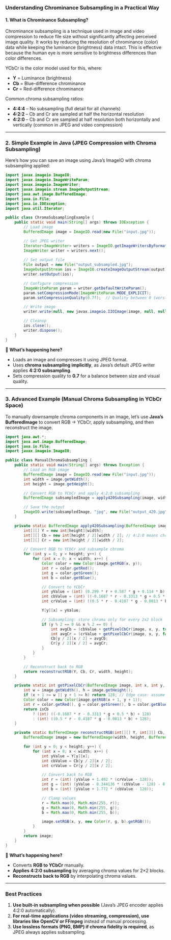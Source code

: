 ### **Understanding Chrominance Subsampling in a Practical Way**

#### **1. What is Chrominance Subsampling?**
Chrominance subsampling is a technique used in image and video compression to reduce file size without significantly affecting perceived image quality. It works by reducing the resolution of chrominance (color) data while keeping the luminance (brightness) data intact. This is effective because the human eye is more sensitive to brightness differences than color differences.

YCbCr is the color model used for this, where:
- **Y** = Luminance (brightness)
- **Cb** = Blue-difference chrominance
- **Cr** = Red-difference chrominance

Common chroma subsampling ratios:
- **4:4:4** – No subsampling (full detail for all channels)
- **4:2:2** – Cb and Cr are sampled at half the horizontal resolution
- **4:2:0** – Cb and Cr are sampled at half resolution both horizontally and vertically (common in JPEG and video compression)

---

### **2. Simple Example in Java (JPEG Compression with Chroma Subsampling)**
Here’s how you can save an image using Java’s ImageIO with chroma subsampling applied:

```java
import javax.imageio.ImageIO;
import javax.imageio.ImageWriteParam;
import javax.imageio.ImageWriter;
import javax.imageio.stream.ImageOutputStream;
import java.awt.image.BufferedImage;
import java.io.File;
import java.io.IOException;
import java.util.Iterator;

public class ChromaSubsamplingExample {
    public static void main(String[] args) throws IOException {
        // Load image
        BufferedImage image = ImageIO.read(new File("input.jpg"));

        // Get JPEG writer
        Iterator<ImageWriter> writers = ImageIO.getImageWritersByFormatName("jpeg");
        ImageWriter writer = writers.next();
        
        // Set output file
        File output = new File("output_subsampled.jpg");
        ImageOutputStream ios = ImageIO.createImageOutputStream(output);
        writer.setOutput(ios);

        // Configure compression
        ImageWriteParam param = writer.getDefaultWriteParam();
        param.setCompressionMode(ImageWriteParam.MODE_EXPLICIT);
        param.setCompressionQuality(0.7f);  // Quality between 0 (worst) and 1 (best)

        // Write image
        writer.write(null, new javax.imageio.IIOImage(image, null, null), param);

        // Cleanup
        ios.close();
        writer.dispose();
    }
}
```
🔹 **What’s happening here?**
- Loads an image and compresses it using JPEG format.
- Uses **chroma subsampling implicitly**, as Java’s default JPEG writer applies **4:2:0 subsampling**.
- Sets compression quality to **0.7** for a balance between size and visual quality.

---

### **3. Advanced Example (Manual Chroma Subsampling in YCbCr Space)**
To manually downsample chroma components in an image, let’s use **Java’s BufferedImage** to convert RGB → YCbCr, apply subsampling, and then reconstruct the image.

```java
import java.awt.*;
import java.awt.image.BufferedImage;
import java.io.File;
import javax.imageio.ImageIO;

public class ManualChromaSubsampling {
    public static void main(String[] args) throws Exception {
        // Load an RGB image
        BufferedImage image = ImageIO.read(new File("input.jpg"));
        int width = image.getWidth();
        int height = image.getHeight();

        // Convert RGB to YCbCr and apply 4:2:0 subsampling
        BufferedImage subsampledImage = apply420Subsampling(image, width, height);

        // Save the output
        ImageIO.write(subsampledImage, "jpg", new File("output_420.jpg"));
    }

    private static BufferedImage apply420Subsampling(BufferedImage image, int width, int height) {
        int[][] Y = new int[height][width];
        int[][] Cb = new int[height / 2][width / 2]; // 4:2:0 means chroma is stored at half resolution
        int[][] Cr = new int[height / 2][width / 2];

        // Convert RGB to YCbCr and subsample chroma
        for (int y = 0; y < height; y++) {
            for (int x = 0; x < width; x++) {
                Color color = new Color(image.getRGB(x, y));
                int r = color.getRed();
                int g = color.getGreen();
                int b = color.getBlue();

                // Convert to YCbCr
                int yValue = (int) (0.299 * r + 0.587 * g + 0.114 * b);
                int cbValue = (int) ((-0.1687 * r - 0.3313 * g + 0.5 * b) + 128);
                int crValue = (int) ((0.5 * r - 0.4187 * g - 0.0813 * b) + 128);

                Y[y][x] = yValue;

                // Subsampling: store chroma only for every 2x2 block
                if (y % 2 == 0 && x % 2 == 0) {
                    int avgCb = (cbValue + getPixelCbCr(image, x, y, true)) / 2;
                    int avgCr = (crValue + getPixelCbCr(image, x, y, false)) / 2;
                    Cb[y / 2][x / 2] = avgCb;
                    Cr[y / 2][x / 2] = avgCr;
                }
            }
        }

        // Reconstruct back to RGB
        return reconstructRGB(Y, Cb, Cr, width, height);
    }

    private static int getPixelCbCr(BufferedImage image, int x, int y, boolean isCb) {
        int w = image.getWidth(), h = image.getHeight();
        if (x + 1 >= w || y + 1 >= h) return 128; // Edge case: assume neutral chroma
        Color color = new Color(image.getRGB(x + 1, y + 1));
        int r = color.getRed(), g = color.getGreen(), b = color.getBlue();
        return isCb
            ? (int) ((-0.1687 * r - 0.3313 * g + 0.5 * b) + 128)
            : (int) ((0.5 * r - 0.4187 * g - 0.0813 * b) + 128);
    }

    private static BufferedImage reconstructRGB(int[][] Y, int[][] Cb, int[][] Cr, int width, int height) {
        BufferedImage image = new BufferedImage(width, height, BufferedImage.TYPE_INT_RGB);

        for (int y = 0; y < height; y++) {
            for (int x = 0; x < width; x++) {
                int yValue = Y[y][x];
                int cbValue = Cb[y / 2][x / 2];
                int crValue = Cr[y / 2][x / 2];

                // Convert back to RGB
                int r = (int) (yValue + 1.402 * (crValue - 128));
                int g = (int) (yValue - 0.344136 * (cbValue - 128) - 0.714136 * (crValue - 128));
                int b = (int) (yValue + 1.772 * (cbValue - 128));

                // Clamp values
                r = Math.max(0, Math.min(255, r));
                g = Math.max(0, Math.min(255, g));
                b = Math.max(0, Math.min(255, b));

                image.setRGB(x, y, new Color(r, g, b).getRGB());
            }
        }
        return image;
    }
}
```
🔹 **What’s happening here?**
- Converts **RGB to YCbCr** manually.
- **Applies 4:2:0 subsampling** by averaging chroma values for 2×2 blocks.
- **Reconstructs back to RGB** by interpolating chroma values.

---

### **Best Practices**
1. **Use built-in subsampling when possible** (Java’s JPEG encoder applies 4:2:0 automatically).
2. **For real-time applications (video streaming, compression), use libraries like OpenCV or FFmpeg** instead of manual processing.
3. **Use lossless formats (PNG, BMP) if chroma fidelity is required**, as JPEG always applies subsampling.
